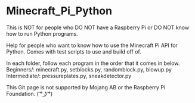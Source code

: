 # Minecraft_Pi_Python

This is NOT for people who DO NOT have a Raspberry Pi or DO NOT know how to run Python programs.

Help for people who want to know how to use the Minecraft Pi API for Python. Comes with test scripts to use and build off of.

In each folder, follow each program in the order that it comes in below.
Beginners/:
    minecraft.py, 
    setblocks.py, 
    randomblock.py, 
    blowup.py
Intermediate/:
    pressureplates.py, 
    sneakdetector.py

This Git page is not supported by Mojang AB or the Raspberry Pi Foundation.
( ͡° ͜ʖ ͡°)
